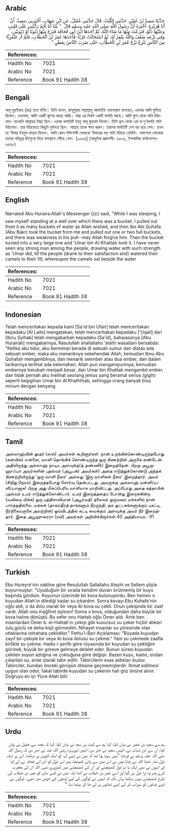 ## Arabic


<div dir="rtl" lang="ar" style={{fontSize:'larger',backgroundColor:'#f8f9fa',padding:20}}>
حَدَّثَنَا سَعِيدُ بْنُ عُفَيْرٍ، حَدَّثَنِي اللَّيْثُ، قَالَ حَدَّثَنِي عُقَيْلٌ، عَنِ ابْنِ شِهَابٍ، أَخْبَرَنِي سَعِيدٌ، أَنَّ أَبَا هُرَيْرَةَ، أَخْبَرَهُ أَنَّ رَسُولَ اللَّهِ صلى الله عليه وسلم قَالَ ‏ "‏ بَيْنَا أَنَا نَائِمٌ رَأَيْتُنِي عَلَى قَلِيبٍ وَعَلَيْهَا دَلْوٌ، فَنَزَعْتُ مِنْهَا مَا شَاءَ اللَّهُ، ثُمَّ أَخَذَهَا ابْنُ أَبِي قُحَافَةَ فَنَزَعَ مِنْهَا ذَنُوبًا أَوْ ذَنُوبَيْنِ، وَفِي نَزْعِهِ ضَعْفٌ وَاللَّهُ يَغْفِرُ لَهُ، ثُمَّ اسْتَحَالَتْ غَرْبًا، فَأَخَذَهَا عُمَرُ بْنُ الْخَطَّابِ، فَلَمْ أَرَ عَبْقَرِيًّا مِنَ النَّاسِ يَنْزِعُ نَزْعَ عُمَرَ بْنِ الْخَطَّابِ، حَتَّى ضَرَبَ النَّاسُ بِعَطَنٍ ‏"‏‏.‏
</div>
<div style={{backgroundColor:'#f8f9fa',padding:20, marginBottom: 10}}><table> <thead> <tr> <th>References:</th> <th></th> </tr> </thead> <tbody><tr><td>Hadith No</td><td>7021</td></tr><tr><td>Arabic No</td><td>7021</td></tr><tr><td>Reference</td><td>Book 91 Hadith 38</td></tr></tbody></table></div>

## Bengali


<div dir="ltr" lang="bn" style={{fontSize:'larger',backgroundColor:'#f8f9fa',padding:20}}>
আবূ হুরাইরাহ (রাঃ) হতে বর্ণিত। তিনি বলেন, রাসূলুল্লাহ সাল্লাল্লাহু আলাইহি ওয়াসাল্লাম বলেছেন, একবার আমি ঘুমিয়ে ছিলাম। দেখলাম, আমি একটি কূপের কাছে আছি। আর এর নিকট একটি বালতি আছে। আমি কুপ থেকে পানি উঠালাম- যতখানি আল্লাহর ইচ্ছা ছিল। এরপর বালতিটি ইবনু আবূ কুহাফা নিলেন। তিনি কূপ থেকে এক বা দু’বালতি পানি উঠালেন। তার উঠানোতে কিছুটা দুর্বলতা ছিল। আল্লাহ্ তাকে ক্ষমা করুন। তারপর বালতিটি বেশ বড় হয়ে গেল। তখন তা ‘উমার ইবনুল খাত্তাব নিলেন। আমি কোন শক্তিশালী লোককে ‘উমারের মত পানি উঠাতে দেখিনি। অবশেষে লোকেরা তাদের পরিতৃপ্ত উটগুলো নিয়ে বাসস্থানে পৌঁছে গেল। [৩৬৬৪] (আধুনিক প্রকাশনী- ৬৫৩৫, ইসলামিক ফাউন্ডেশন- ৬৫৪৮)
</div>
<div style={{backgroundColor:'#f8f9fa',padding:20, marginBottom: 10}}><table> <thead> <tr> <th>References:</th> <th></th> </tr> </thead> <tbody><tr><td>Hadith No</td><td>7021</td></tr><tr><td>Arabic No</td><td>7021</td></tr><tr><td>Reference</td><td>Book 91 Hadith 38</td></tr></tbody></table></div>

## English


<div dir="ltr" lang="en" style={{fontSize:'larger',backgroundColor:'#f8f9fa',padding:20}}>
Narrated Abu Huraira:Allah's Messenger (ﷺ) said, "While I was sleeping, I saw myself standing at a well over which there was a bucket. I pulled out from it as many buckets of water as Allah wished, and then Ibn Abi Quhafa (Abu Bakr) took the bucket from me and pulled out one or two full buckets, and there was weakness in his pull--may Allah forgive him. Then the bucket turned into a very large one and 'Umar bin Al-Khattab took it. I have never seen any strong man among the people, drawing water with such strength as 'Umar did, till the people (drank to their satisfaction and) watered their camels to their fill; whereupon the camels sat beside the water
</div>
<div style={{backgroundColor:'#f8f9fa',padding:20, marginBottom: 10}}><table> <thead> <tr> <th>References:</th> <th></th> </tr> </thead> <tbody><tr><td>Hadith No</td><td>7021</td></tr><tr><td>Arabic No</td><td>7021</td></tr><tr><td>Reference</td><td>Book 91 Hadith 38</td></tr></tbody></table></div>

## Indonesian


<div dir="ltr" lang="id" style={{fontSize:'larger',backgroundColor:'#f8f9fa',padding:20}}>
Telah menceritakan kepada kami [Sa'id bin Ufair] telah menceritakan kepadaku [Al Laits] mengatakan, telah menceritakan kepadaku ['Uqail] dari [Ibnu Syihab] telah mengabarkan kepadaku [Sa'id], bahwasanya [Abu Hurairah] mengabarinya, Rasulullah shallallahu 'alaihi wasallam bersabda: "Ketika aku tidur, aku bermimpi berada di sebuah sumur dan diatas ada sebuah ember, maka aku menariknya sekehendak Allah, kemudian Ibnu Abu Quhafah mengambilnya, dan menarik seember atau dua ember, dan dalam tarikannya terlihat ada kelemahan, Allah pun mengampuninya, kemudian embernya berubah menjadi besar, dan Umar bin Khattab mengambil ember, dan tidak pernah aku melihat seorang jenius yang beramal serius (gigih) seperti kegigihan Umar bin Al Khaththab, sehingga orang banyak bisa minum dengan kenyang
</div>
<div style={{backgroundColor:'#f8f9fa',padding:20, marginBottom: 10}}><table> <thead> <tr> <th>References:</th> <th></th> </tr> </thead> <tbody><tr><td>Hadith No</td><td>7021</td></tr><tr><td>Arabic No</td><td>7021</td></tr><tr><td>Reference</td><td>Book 91 Hadith 38</td></tr></tbody></table></div>

## Tamil


<div dir="ltr" lang="ta" style={{fontSize:'larger',backgroundColor:'#f8f9fa',padding:20}}>
அல்லாஹ்வின் தூதர் (ஸல்) அவர்கள் கூறினார்கள்: நான் உறங்கிக்கொண்டிருந்தபோது (கனவில்) என்னை, வாளி தொங்கிக் கொண்டிருந்த ஒரு கிணற்றின் அருகே கண்டேன். அதிலிருந்து அல்லாஹ் நாடிய அளவுக்கு(த் தண்ணீர்) இறைத்தேன். பிறகு அபூகுஹாஃபா அவர்களின் புதல்வர் (அபூபக்ர் அவர்கள்) அதை எடுத்துக்கொண்டு அந்தக் கிணற்றிலிருந்து ‘ஒரு வாளி நீரை’ அல்லது ‘இரு வாளிகள் நீரை’ இறைத்தார். அவர் (சிறிது நேரம்) இறைத்தபோது சோர்வு தென்பட்டது. அவருக்கு அல்லாஹ் மன்னிப்பளிப்பானாக! பிறகு அது மிகப்பெரிய வாளியாக மாறிவிட்டது. அப்போது அதை கத்தாபின் புதல்வர் உமர் எடுத்துக்கொண்டார். உமர் இறைத்ததைப் போன்று இறைக்கின்ற (வலிமை மிக்க) ஒரு புத்திசாலியான (அபூர்வத்) தலைவர் ஒருவரை மக்களில் நான் பார்த்ததில்லை. மக்கள் (தாகம்தீரத் தாங்களும் நீரருந்தி, தம் ஒட்டகங்களுக்கும் புகட்டி, நீர்நிலையருகே அவற்றின்) ஓய்விடத்தில் கட்டி வைக்கும் அளவுக்கு அவர் நீர் இறைத்தார். இதை அபூஹுரைரா (ரலி) அவர்கள் அறிவிக்கிறார்கள்.40 அத்தியாயம் : 91
</div>
<div style={{backgroundColor:'#f8f9fa',padding:20, marginBottom: 10}}><table> <thead> <tr> <th>References:</th> <th></th> </tr> </thead> <tbody><tr><td>Hadith No</td><td>7021</td></tr><tr><td>Arabic No</td><td>7021</td></tr><tr><td>Reference</td><td>Book 91 Hadith 38</td></tr></tbody></table></div>

## Turkish


<div dir="ltr" lang="tr" style={{fontSize:'larger',backgroundColor:'#f8f9fa',padding:20}}>
Ebu Hureyre'nin nakline göre Resulullah Sallallahu Aleyhi ve Sellem şöyle buyurmuştur: "Uyuduğum bir sırada kendimi duvarı örülmemiş bir kuyu başında gördüm. Kuyunun üzerinde bir kova bulunuyordu. Ben hemen o kuyudan Allah'ın dilediği kadar su çıkardım. Sonra kovayı Ebu Kuhafe'nin oğlu aldı, o da dolu olarak bir veya iki kova su çekti. Onun çekişinde bir zaaf vardı. Allah onu mağfiret eylesin! Sonra o kova, olduğundan daha büyük bir kova haline dönüştü. Bu sefer onu Hattab oğlu Ömer aldı. Artık ben insanlardan Ömer b. el-Hattab'ın çekişi gibi kusursuz su çeker hiçbir abkari (ulu,güçlü ve deha kişi) görmedim. Nihayet insanlar su yöresinde olan otlaklarına istirahata çekildiler." Fethu'l-Bari Açıklaması: "Rüyada kuyudan zayıf bir çekişle bir veya iki kova dolusu su çekme." Yani su çekmede zaafla birlikte su çekme. Hadis-i şerife göre rüyasında bir kuyudan su çektiğini görmek, büyük bir göreve gelmeye delalet eder. Bunun süresi kuyudan çekilen suyun azlığına ve çokluğuna göre değişir. Bazen kuyu, kadın, ondan çıkarılan su, evlat olarak tabir edilir. Tabircilerin esas aldıkları budur. Tabirciler, bundan önceki görüşün ötesine geçmemişlerdir. İtimat edilmesi uygun olan odur, fakat tabirde kuyudan su çekenin hali göz önüne alınır. Doğruyu en iyi Yüce Allah bilir
</div>
<div style={{backgroundColor:'#f8f9fa',padding:20, marginBottom: 10}}><table> <thead> <tr> <th>References:</th> <th></th> </tr> </thead> <tbody><tr><td>Hadith No</td><td>7021</td></tr><tr><td>Arabic No</td><td>7021</td></tr><tr><td>Reference</td><td>Book 91 Hadith 38</td></tr></tbody></table></div>

## Urdu


<div dir="rtl" lang="ur" style={{fontSize:'larger',backgroundColor:'#f8f9fa',padding:20}}>
ہم سے سعید بن عفیر نے بیان کیا، کہا ہم سے لیث بن سعد نے بیان کیا، کہا کہ مجھ سے عقیل نے بیان کیا، ان سے ابن شہاب نے، انہیں سعید نے خبر دی، انہیں ابوہریرہ رضی اللہ عنہ نے خبر دی کہ رسول اللہ صلی اللہ علیہ وسلم نے فرمایا ”میں سویا ہوا تھا کہ میں نے اپنے آپ کو ایک کنویں پر دیکھا۔ اس پر ایک ڈول تھا۔ جتنا اللہ نے چاہا میں نے اس میں سے پانی کھینچا، پھر اس ڈول کو ابن ابی قحافہ نے لے لیا اور انہوں نے بھی ایک یا دو ڈول کھینچنے اور ان کے کھینچنے میں کمزوری تھی، اللہ ان کی مغفرت کرے پھر وہ بڑا ڈول بن گیا اور اسے عمر بن خطاب نے اٹھا لیا۔ میں نے کسی ماہر کو عمر بن خطاب کی طرح کھینچتے نہیں دیکھا یہاں تک کہ انہوں نے لوگوں کے لیے اونٹوں کے حوض بھر دئیے۔ لوگوں نے اپنے اونٹوں کو سیراب کر کے اپنے تھانوں پر لے جا کر بیٹھا دیا۔“
</div>
<div style={{backgroundColor:'#f8f9fa',padding:20, marginBottom: 10}}><table> <thead> <tr> <th>References:</th> <th></th> </tr> </thead> <tbody><tr><td>Hadith No</td><td>7021</td></tr><tr><td>Arabic No</td><td>7021</td></tr><tr><td>Reference</td><td>Book 91 Hadith 38</td></tr></tbody></table></div>